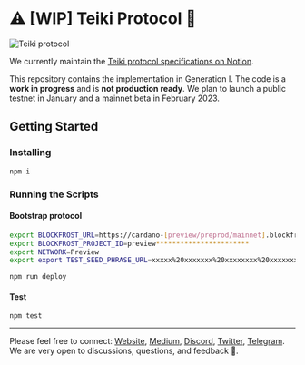 # :warning: [WIP] Teiki Protocol :construction:

![Teiki protocol](docs/protocol.png)

We currently maintain the [Teiki protocol specifications on Notion](https://shinka-network.notion.site/Teiki-Protocol-ae97c4c66db447278ea8da9cd7b860a2).

This repository contains the implementation in Generation I. The code is a **work in progress** and is **not production ready**. We plan to launch a public testnet in January and a mainnet beta in February 2023.

## Getting Started

### Installing

```
npm i
```

### Running the Scripts

#### Bootstrap protocol

```sh
export BLOCKFROST_URL=https://cardano-[preview/preprod/mainnet].blockfrost.io/api/v0
export BLOCKFROST_PROJECT_ID=preview***********************
export NETWORK=Preview
export export TEST_SEED_PHRASE_URL=xxxxx%20xxxxxxx%20xxxxxxxx%20xxxxxxx
```

```
npm run deploy
```

#### Test

```
npm test
```

---

Please feel free to connect: [Website](https://teiki.network), [Medium](https://teikinetwork.medium.com), [Discord](https://discord.gg/Nfs2Wbr28H), [Twitter](https://twitter.com/TeikiNetwork), [Telegram](https://t.me/teiki_announcement). We are very open to discussions, questions, and feedback :seedling:.

